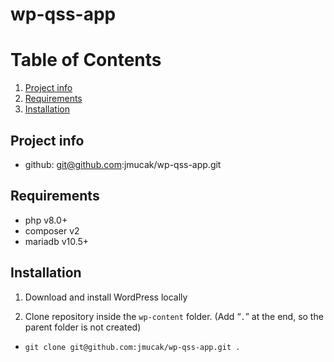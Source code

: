 # wp-qss-app

# Table of Contents

1. [Project info](#project-info)
2. [Requirements](#requirements)
3. [Installation](#installation)

## Project info

- github: git@github.com:jmucak/wp-qss-app.git

## Requirements

- php v8.0+
- composer v2
- mariadb v10.5+

## Installation

1. Download and install WordPress locally

2. Clone repository inside the `wp-content` folder. (Add “`.`” at the end, so the parent folder is not created)

- `git clone git@github.com:jmucak/wp-qss-app.git .`